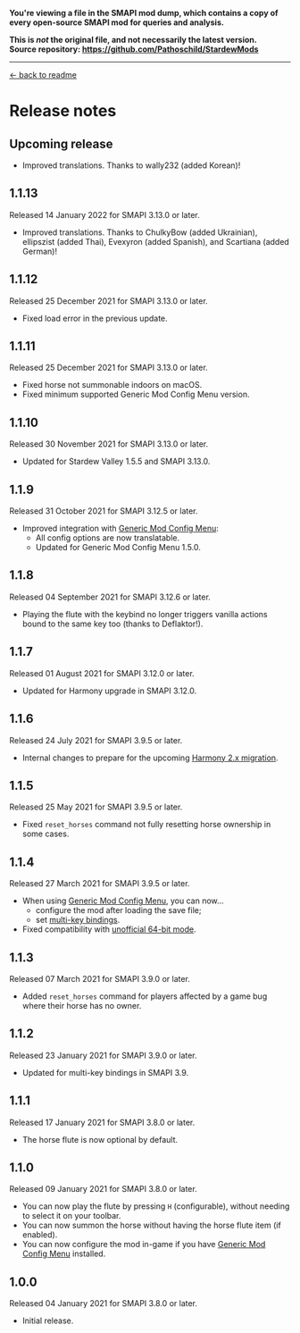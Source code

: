 **You're viewing a file in the SMAPI mod dump, which contains a copy of every open-source SMAPI mod
for queries and analysis.**

**This is _not_ the original file, and not necessarily the latest version.**  
**Source repository: https://github.com/Pathoschild/StardewMods**

----

[← back to readme](README.md)

# Release notes
## Upcoming release
* Improved translations. Thanks to wally232 (added Korean)!

## 1.1.13
Released 14 January 2022 for SMAPI 3.13.0 or later.

* Improved translations. Thanks to ChulkyBow (added Ukrainian), ellipszist (added Thai), Evexyron (added Spanish), and Scartiana (added German)!

## 1.1.12
Released 25 December 2021 for SMAPI 3.13.0 or later.

* Fixed load error in the previous update.

## 1.1.11
Released 25 December 2021 for SMAPI 3.13.0 or later.

* Fixed horse not summonable indoors on macOS.
* Fixed minimum supported Generic Mod Config Menu version.

## 1.1.10
Released 30 November 2021 for SMAPI 3.13.0 or later.

* Updated for Stardew Valley 1.5.5 and SMAPI 3.13.0.

## 1.1.9
Released 31 October 2021 for SMAPI 3.12.5 or later.

* Improved integration with [Generic Mod Config Menu](https://www.nexusmods.com/stardewvalley/mods/5098):
  * All config options are now translatable.
  * Updated for Generic Mod Config Menu 1.5.0.

## 1.1.8
Released 04 September 2021 for SMAPI 3.12.6 or later.

* Playing the flute with the keybind no longer triggers vanilla actions bound to the same key too (thanks to Deflaktor!).

## 1.1.7
Released 01 August 2021 for SMAPI 3.12.0 or later.

* Updated for Harmony upgrade in SMAPI 3.12.0.

## 1.1.6
Released 24 July 2021 for SMAPI 3.9.5 or later.

* Internal changes to prepare for the upcoming [Harmony 2.x migration](https://stardewvalleywiki.com/Modding:Migrate_to_Harmony_2.0).

## 1.1.5
Released 25 May 2021 for SMAPI 3.9.5 or later.

* Fixed `reset_horses` command not fully resetting horse ownership in some cases.

## 1.1.4
Released 27 March 2021 for SMAPI 3.9.5 or later.

* When using [Generic Mod Config Menu](https://www.nexusmods.com/stardewvalley/mods/5098), you can now...
  * configure the mod after loading the save file;
  * set [multi-key bindings](https://stardewvalleywiki.com/Modding:Player_Guide/Key_Bindings).
* Fixed compatibility with [unofficial 64-bit mode](https://stardewvalleywiki.com/Modding:Migrate_to_64-bit_on_Windows).

## 1.1.3
Released 07 March 2021 for SMAPI 3.9.0 or later.

* Added `reset_horses` command for players affected by a game bug where their horse has no owner.

## 1.1.2
Released 23 January 2021 for SMAPI 3.9.0 or later.

* Updated for multi-key bindings in SMAPI 3.9.

## 1.1.1
Released 17 January 2021 for SMAPI 3.8.0 or later.

* The horse flute is now optional by default.

## 1.1.0
Released 09 January 2021 for SMAPI 3.8.0 or later.

* You can now play the flute by pressing `H` (configurable), without needing to select it on your toolbar.
* You can now summon the horse without having the horse flute item (if enabled).
* You can now configure the mod in-game if you have [Generic Mod Config Menu](https://www.nexusmods.com/stardewvalley/mods/5098) installed.

## 1.0.0
Released 04 January 2021 for SMAPI 3.8.0 or later.

* Initial release.
